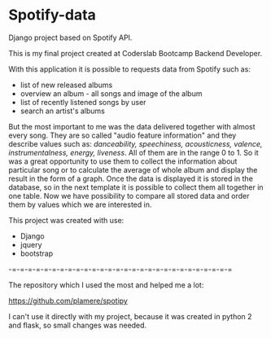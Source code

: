 # Spotify-data
Django project based on Spotify API. 

This is my final project created at Coderslab Bootcamp Backend Developer.

With this application it is possible to requests data from Spotify such as:
* list of new released albums
* overview an album - all songs and image of the album
* list of recently listened songs by user
* search an artist's albums

But the most important to me was the data delivered together with almost every song. They are so called "audio feature information" and they describe values such as: *danceability, speechiness, acousticness, valence, instrumentalness, energy, liveness*. All of them are in the range 0 to 1. So it was a great opportunity to use them to collect the information about particular song or to calculate the average of whole album and display the result in the form of a graph. Once the data is displayed it is stored in the database, so in the next template it is possible to collect them all together in one table. Now we have possibility to compare all stored data and order them by values which we are interested in. 

This project was created with use:
* Django
* jquery
* bootstrap

-=-=-=-=-=-=-=-=-=-=-=-=-=-=-=-=-=-=-=-=-=-=-=-=-=-=-=-=

The repository which I used the most and helped me a lot:

https://github.com/plamere/spotipy

I can't use it directly with my project, because it was created in python 2 and flask, so small changes was needed.
